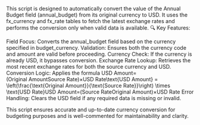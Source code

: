 This script is designed to automatically convert the value of the Annual Budget field (annual_budget) from its original currency to USD. It uses the fx_currency and fx_rate tables to fetch the latest exchange rates and performs the conversion only when valid data is available.
🔍 Key Features:

Field Focus: Converts the annual_budget field based on the currency specified in budget_currency.
Validation: Ensures both the currency code and amount are valid before proceeding.
Currency Check: If the currency is already USD, it bypasses conversion.
Exchange Rate Lookup: Retrieves the most recent exchange rates for both the source currency and USD.
Conversion Logic: Applies the formula
USD Amount=(Original AmountSource Rate)×USD Rate\text{USD Amount} = \left(\frac{\text{Original Amount}}{\text{Source Rate}}\right) \times \text{USD Rate}USD Amount=(Source RateOriginal Amount​)×USD Rate
Error Handling: Clears the USD field if any required data is missing or invalid.

This script ensures accurate and up-to-date currency conversion for budgeting purposes and is well-commented for maintainability and clarity.
